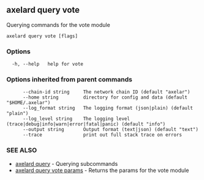 ## axelard query vote

Querying commands for the vote module

```
axelard query vote [flags]
```

### Options

```
  -h, --help   help for vote
```

### Options inherited from parent commands

```
      --chain-id string     The network chain ID (default "axelar")
      --home string         directory for config and data (default "$HOME/.axelar")
      --log_format string   The logging format (json|plain) (default "plain")
      --log_level string    The logging level (trace|debug|info|warn|error|fatal|panic) (default "info")
      --output string       Output format (text|json) (default "text")
      --trace               print out full stack trace on errors
```

### SEE ALSO

- [axelard query](axelard_query.md)	 - Querying subcommands
- [axelard query vote params](axelard_query_vote_params.md)	 - Returns the params for the vote module
